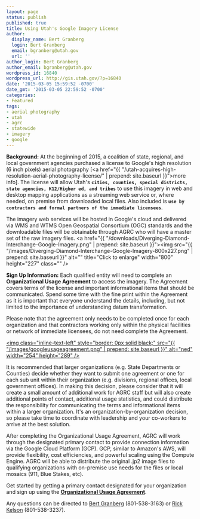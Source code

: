 ```yaml
---
layout: page
status: publish
published: true
title: Using Utah's Google Imagery License
author:
  display_name: Bert Granberg
  login: Bert Granberg
  email: bgranberg@utah.gov
  url: ''
author_login: Bert Granberg
author_email: bgranberg@utah.gov
wordpress_id: 16840
wordpress_url: http://gis.utah.gov/?p=16840
date: '2015-03-05 15:59:52 -0700'
date_gmt: '2015-03-05 22:59:52 -0700'
categories:
- Featured
tags:
- aerial photography
- utah
- agrc
- statewide
- imagery
- google
---
```

**Background:**
At the beginning of 2015, a coalition of state, regional, and local government agencies purchased a license to Google's
high resolution (6 inch pixels) aerial photography [<a href="{{ "/utah-acquires-high-resolution-aerial-photography-license/" | prepend: site.baseurl }}">more info</a>].
The license will allow Utah's **`cities, counties, special districts, state agencies, K12/Higher ed, and tribes`** to use this imagery in web and desktop mapping
applications as a streaming web service or, where needed, on premise from downloaded local files. Also included is **`use by contractors and formal partners of the immediate licensees`**.

The imagery web services will be hosted in Google's cloud and delivered via WMS and WTMS Open Geospatial Consortium (OGC) standards and the downloadable files will be obtainable through
AGRC who will have a master set of the raw imagery files.
<a href="{{ "/downloads/Diverging-Diamond-Interchange-Google-Imagery.png" | prepend: site.baseurl }}"><img src="{{ "/images/Diverging-Diamond-Interchange-Google-Imagery-800x227.png" | prepend: site.baseurl }}" alt="" title="Click to enlarge" width="800" height="227" class="" /></a>

**Sign Up Information:**
Each qualified entity will need to complete an **Organizational Usage Agreement**
to access the imagery. The Agreement covers terms of the license and important informational items that should be communicated. Spend some time with the
fine print within the Agreement as it is important that everyone understand the details, including, but not limited to the importance of understanding datum transformation.

Please note that the agreement only needs to be completed once for each organization and that contractors working only within the physical facilities
or network of immediate licensees, do not need complete the Agreement.

<a  title="911flyer" href="https://docs.google.com/a/utah.gov/forms/d/18FnT2fdg7nrA9xZYKUYV5UvxG0GO9w9DNFfeNG1D4TU/viewform"><img class="inline-text-left" style="border: 0px solid black;" src="{{ "/images/googleusageagreement.png" | prepend: site.baseurl }}" alt="ned" width="254" height="289" /></a>

It is recommended that larger organizations (e.g. State Departments or Counties) decide whether they want to submit one agreement or one for each sub
unit within their organization (e.g. divisions, regional offices, local government offices). In making this decision, please consider that it will create
a small amount of additional work for AGRC staff but will also create additional points of contact, additional usage statistics, and could distribute the
responsibility for communicating the terms and informational items within a larger organization. It's an organization-by-organization decision, so please
take time to coordinate with leadership and your co-workers to arrive at the best solution.

After completing the Organizational Usage Agreement, AGRC will work through the designated primary contact to provide connection information via
the Google Cloud Platform (GCP). GCP, similar to Amazon's AWS, will provide flexibility, cost efficiencies, and powerful
scaling using the Compute Engine. AGRC will be able to distribute the original .jp2 image files to qualifying organizations with
on-premise use needs for the files or local mosaics (911, Blue Stakes, etc).

Get started by getting a primary contact designated for your organization and sign up using the
<a href="https://docs.google.com/a/utah.gov/forms/d/18FnT2fdg7nrA9xZYKUYV5UvxG0GO9w9DNFfeNG1D4TU/viewform"><strong>Organizational Usage Agreement</strong></a>.

Any questions can be directed to <a href="mailto:bgranberg@utah.gov">Bert Granberg</a> (801-538-3163) or <a href="mailto:rkelson@utah.gov">Rick Kelson</a> (801-538-3237).
